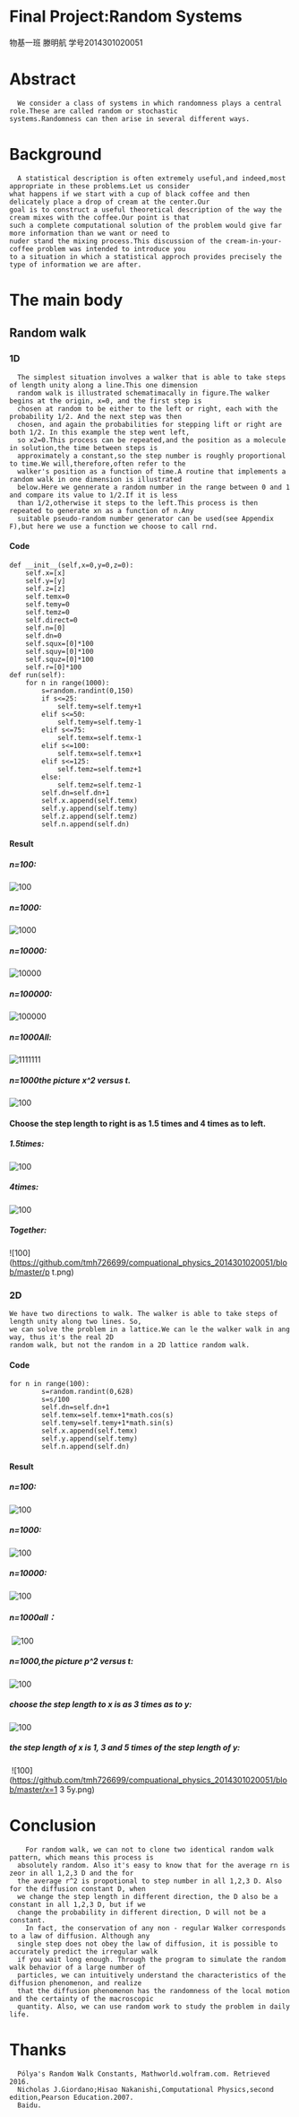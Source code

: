 # Final Project:Random Systems
  物基一班 滕明航 学号2014301020051
  
# Abstract
      We consider a class of systems in which randomness plays a central role.These are called random or stochastic 
    systems.Randomness can then arise in several different ways.
# Background
      A statistical description is often extremely useful,and indeed,most appropriate in these problems.Let us consider 
    what happens if we start with a cup of black coffee and then delicately place a drop of cream at the center.Our 
    goal is to construct a useful theoretical description of the way the cream mixes with the coffee.Our point is that
    such a complete computational solution of the problem would give far more information than we want or need to 
    nuder stand the mixing process.This discussion of the cream-in-your-coffee problem was intended to introduce you
    to a situation in which a statistical approch provides precisely the type of information we are after.
# The main body
## Random walk
### 1D
      The simplest situation involves a walker that is able to take steps of length unity along a line.This one dimension 
      random walk is illustrated schematimacally in figure.The walker begins at the origin, x=0, and the first step is 
      chosen at random to be either to the left or right, each with the probability 1/2. And the next step was then 
      chosen, and again the probabilities for stepping lift or right are both 1/2. In this example the step went left,
      so x2=0.This process can be repeated,and the position as a molecule in solution,the time between steps is 
      approximately a constant,so the step number is roughly proportional to time.We will,therefore,often refer to the
      walker's position as a function of time.A routine that implements a random walk in one dimension is illustrated 
      below.Here we gennerate a random number in the range between 0 and 1 and compare its value to 1/2.If it is less
      than 1/2,otherwise it steps to the left.This process is then repeated to generate xn as a function of n.Any 
      suitable pseudo-random number generator can be used(see Appendix F),but here we use a function we choose to call rnd.
#### Code
    def __init__(self,x=0,y=0,z=0):
        self.x=[x]
        self.y=[y]
        self.z=[z]
        self.temx=0
        self.temy=0
        self.temz=0
        self.direct=0
        self.n=[0]
        self.dn=0
        self.squx=[0]*100
        self.squy=[0]*100
        self.squz=[0]*100
        self.r=[0]*100
    def run(self):
        for n in range(1000):
            s=random.randint(0,150)
            if s<=25:
                self.temy=self.temy+1
            elif s<=50:
                self.temy=self.temy-1
            elif s<=75:
                self.temx=self.temx-1
            elif s<=100:
                self.temx=self.temx+1
            elif s<=125:
                self.temz=self.temz+1
            else:
                self.temz=self.temz-1
            self.dn=self.dn+1
            self.x.append(self.temx)
            self.y.append(self.temy)
            self.z.append(self.temz)
            self.n.append(self.dn)
#### Result
##### n=100:
   ![100](https://github.com/tmh726699/compuational_physics_2014301020051/blob/master/n100.png)
##### n=1000:
   ![1000](https://github.com/tmh726699/compuational_physics_2014301020051/blob/master/n1000.png)
##### n=10000:
   ![10000](https://github.com/tmh726699/compuational_physics_2014301020051/blob/master/n10000.png)
##### n=100000:
   ![100000](https://github.com/tmh726699/compuational_physics_2014301020051/blob/master/n100000.png)
##### n=1000All:
   ![1111111](https://github.com/tmh726699/compuational_physics_2014301020051/blob/master/n1111111.png)
##### n=1000the picture x^2 versus t.
   ![100](https://github.com/tmh726699/compuational_physics_2014301020051/blob/master/n1000x2.png)
#### Choose the step length to right is as 1.5 times and 4 times as to left.
##### 1.5times:
   ![100](https://github.com/tmh726699/compuational_physics_2014301020051/blob/master/p1.5.png)
##### 4times:
   ![100](https://github.com/tmh726699/compuational_physics_2014301020051/blob/master/p4.png)
##### Together:
   ![100](https://github.com/tmh726699/compuational_physics_2014301020051/blob/master/p t.png)

### 2D
    We have two directions to walk. The walker is able to take steps of length unity along two lines. So, 
    we can solve the problem in a lattice.We can le the walker walk in ang way, thus it's the real 2D 
    random walk, but not the random in a 2D lattice random walk. 
#### Code
    for n in range(100):
            s=random.randint(0,628)
            s=s/100
            self.dn=self.dn+1
            self.temx=self.temx+1*math.cos(s)
            self.temy=self.temy+1*math.sin(s)
            self.x.append(self.temx)
            self.y.append(self.temy)
            self.n.append(self.dn)
#### Result
##### n=100:
  ![100](https://github.com/tmh726699/compuational_physics_2014301020051/blob/master/n100%EF%BC%9B.png)
##### n=1000:
  ![100](https://github.com/tmh726699/compuational_physics_2014301020051/blob/master/n1000%EF%BC%9B.png)
##### n=10000:
  ![100](https://github.com/tmh726699/compuational_physics_2014301020051/blob/master/n10000%EF%BC%9B.png)
##### n=1000all：
  ![100](https://github.com/tmh726699/compuational_physics_2014301020051/blob/master/n1111111%EF%BC%9B.png)
##### n=1000,the picture p^2 versus t:
  ![100](https://github.com/tmh726699/compuational_physics_2014301020051/blob/master/n1000p2%EF%BC%9B.png)
##### choose the step length to x is as 3 times as to y:
  ![100](https://github.com/tmh726699/compuational_physics_2014301020051/blob/master/x=3y.png)
##### the step length of x is 1, 3 and 5 times of the step length of y:
  ![100](https://github.com/tmh726699/compuational_physics_2014301020051/blob/master/x=1 3 5y.png)
# Conclusion
        For random walk, we can not to clone two identical random walk pattern, which means this process is
      absolutely random. Also it's easy to know that for the average rn is zeor in all 1,2,3 D and the for
      the average r^2 is propotional to step number in all 1,2,3 D. Also for the diffusion constant D, when
      we change the step length in different direction, the D also be a constant in all 1,2,3 D, but if we 
      change the probability in different direction, D will not be a constant.
        In fact, the conservation of any non - regular Walker corresponds to a law of diffusion. Although any 
      single step does not obey the law of diffusion, it is possible to accurately predict the irregular walk
      if you wait long enough. Through the program to simulate the random walk behavior of a large number of 
      particles, we can intuitively understand the characteristics of the diffusion phenomenon, and realize 
      that the diffusion phenomenon has the randomness of the local motion and the certainty of the macroscopic
      quantity. Also, we can use random work to study the problem in daily life.
# Thanks
      Pólya's Random Walk Constants, Mathworld.wolfram.com. Retrieved 2016.
      Nicholas J.Giordano;Hisao Nakanishi,Computational Physics,second edition,Pearson Education.2007.
      Baidu.
